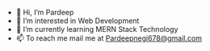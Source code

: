 - 👋 Hi, I’m Pardeep
- 👀 I’m interested in Web Development
- 🌱 I’m currently learning MERN Stack Technology
- 📫 To reach me mail me at Pardeepnegi678@gmail.com


